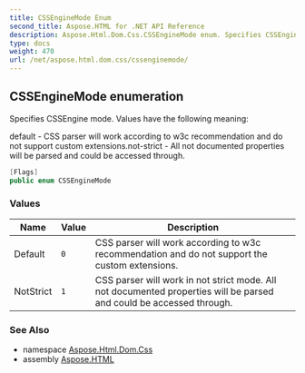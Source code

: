 ```yaml
---
title: CSSEngineMode Enum
second_title: Aspose.HTML for .NET API Reference
description: Aspose.Html.Dom.Css.CSSEngineMode enum. Specifies CSSEngine mode. Values have the following meaning
type: docs
weight: 470
url: /net/aspose.html.dom.css/cssenginemode/
---
```

## CSSEngineMode enumeration

Specifies CSSEngine mode. Values have the following meaning:

default - CSS parser will work according to w3c recommendation and do not support custom extensions.not-strict - All not documented properties will be parsed and could be accessed through.

```csharp
[Flags]
public enum CSSEngineMode
```

### Values

| Name | Value | Description |
| --- | --- | --- |
| Default | `0` | CSS parser will work according to w3c recommendation and do not support the custom extensions. |
| NotStrict | `1` | CSS parser will work in not strict mode. All not documented properties will be parsed and could be accessed through. |

### See Also

* namespace [Aspose.Html.Dom.Css](../../aspose.html.dom.css/)
* assembly [Aspose.HTML](../../)
